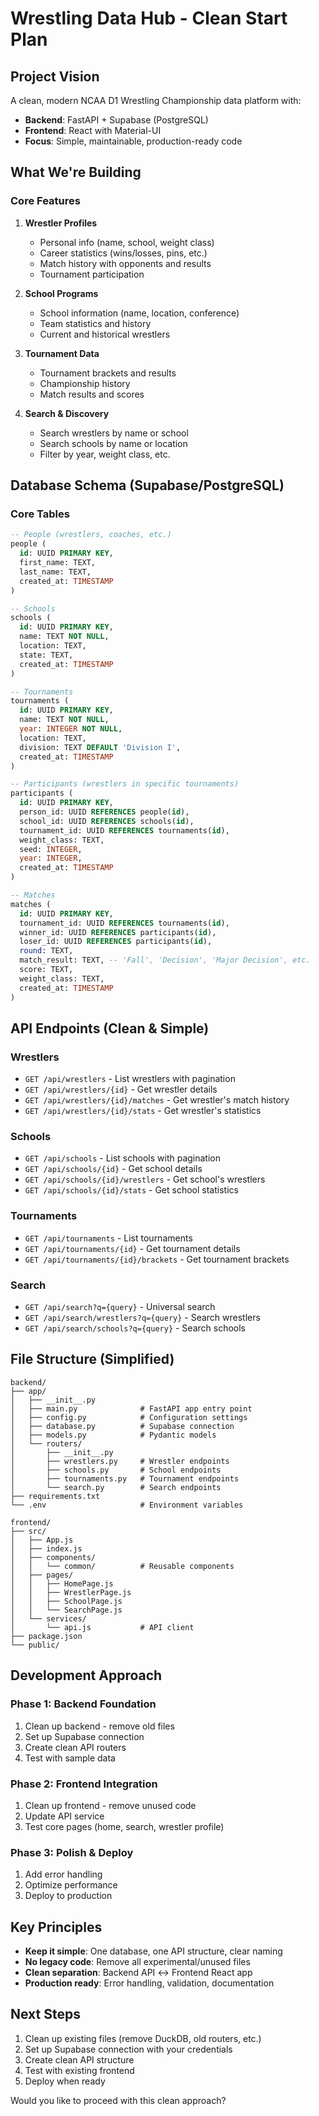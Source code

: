 # Wrestling Data Hub - Clean Start Plan

## Project Vision
A clean, modern NCAA D1 Wrestling Championship data platform with:
- **Backend**: FastAPI + Supabase (PostgreSQL)
- **Frontend**: React with Material-UI
- **Focus**: Simple, maintainable, production-ready code

## What We're Building

### Core Features
1. **Wrestler Profiles**
   - Personal info (name, school, weight class)
   - Career statistics (wins/losses, pins, etc.)
   - Match history with opponents and results
   - Tournament participation

2. **School Programs** 
   - School information (name, location, conference)
   - Team statistics and history
   - Current and historical wrestlers

3. **Tournament Data**
   - Tournament brackets and results
   - Championship history
   - Match results and scores

4. **Search & Discovery**
   - Search wrestlers by name or school
   - Search schools by name or location
   - Filter by year, weight class, etc.

## Database Schema (Supabase/PostgreSQL)

### Core Tables
```sql
-- People (wrestlers, coaches, etc.)
people (
  id: UUID PRIMARY KEY,
  first_name: TEXT,
  last_name: TEXT,
  created_at: TIMESTAMP
)

-- Schools
schools (
  id: UUID PRIMARY KEY,
  name: TEXT NOT NULL,
  location: TEXT,
  state: TEXT,
  created_at: TIMESTAMP
)

-- Tournaments
tournaments (
  id: UUID PRIMARY KEY,
  name: TEXT NOT NULL,
  year: INTEGER NOT NULL,
  location: TEXT,
  division: TEXT DEFAULT 'Division I',
  created_at: TIMESTAMP
)

-- Participants (wrestlers in specific tournaments)
participants (
  id: UUID PRIMARY KEY,
  person_id: UUID REFERENCES people(id),
  school_id: UUID REFERENCES schools(id),
  tournament_id: UUID REFERENCES tournaments(id),
  weight_class: TEXT,
  seed: INTEGER,
  year: INTEGER,
  created_at: TIMESTAMP
)

-- Matches
matches (
  id: UUID PRIMARY KEY,
  tournament_id: UUID REFERENCES tournaments(id),
  winner_id: UUID REFERENCES participants(id),
  loser_id: UUID REFERENCES participants(id),
  round: TEXT,
  match_result: TEXT, -- 'Fall', 'Decision', 'Major Decision', etc.
  score: TEXT,
  weight_class: TEXT,
  created_at: TIMESTAMP
)
```

## API Endpoints (Clean & Simple)

### Wrestlers
- `GET /api/wrestlers` - List wrestlers with pagination
- `GET /api/wrestlers/{id}` - Get wrestler details
- `GET /api/wrestlers/{id}/matches` - Get wrestler's match history
- `GET /api/wrestlers/{id}/stats` - Get wrestler's statistics

### Schools
- `GET /api/schools` - List schools with pagination  
- `GET /api/schools/{id}` - Get school details
- `GET /api/schools/{id}/wrestlers` - Get school's wrestlers
- `GET /api/schools/{id}/stats` - Get school statistics

### Tournaments
- `GET /api/tournaments` - List tournaments
- `GET /api/tournaments/{id}` - Get tournament details
- `GET /api/tournaments/{id}/brackets` - Get tournament brackets

### Search
- `GET /api/search?q={query}` - Universal search
- `GET /api/search/wrestlers?q={query}` - Search wrestlers
- `GET /api/search/schools?q={query}` - Search schools

## File Structure (Simplified)

```
backend/
├── app/
│   ├── __init__.py
│   ├── main.py              # FastAPI app entry point
│   ├── config.py            # Configuration settings
│   ├── database.py          # Supabase connection
│   ├── models.py            # Pydantic models
│   └── routers/
│       ├── __init__.py
│       ├── wrestlers.py     # Wrestler endpoints
│       ├── schools.py       # School endpoints  
│       ├── tournaments.py   # Tournament endpoints
│       └── search.py        # Search endpoints
├── requirements.txt
└── .env                     # Environment variables

frontend/
├── src/
│   ├── App.js
│   ├── index.js
│   ├── components/
│   │   └── common/          # Reusable components
│   ├── pages/
│   │   ├── HomePage.js
│   │   ├── WrestlerPage.js
│   │   ├── SchoolPage.js
│   │   └── SearchPage.js
│   └── services/
│       └── api.js           # API client
├── package.json
└── public/
```

## Development Approach

### Phase 1: Backend Foundation
1. Clean up backend - remove old files
2. Set up Supabase connection
3. Create clean API routers
4. Test with sample data

### Phase 2: Frontend Integration  
1. Clean up frontend - remove unused code
2. Update API service
3. Test core pages (home, search, wrestler profile)

### Phase 3: Polish & Deploy
1. Add error handling
2. Optimize performance  
3. Deploy to production

## Key Principles
- **Keep it simple**: One database, one API structure, clear naming
- **No legacy code**: Remove all experimental/unused files
- **Clean separation**: Backend API ↔ Frontend React app
- **Production ready**: Error handling, validation, documentation

## Next Steps
1. Clean up existing files (remove DuckDB, old routers, etc.)
2. Set up Supabase connection with your credentials
3. Create clean API structure
4. Test with existing frontend
5. Deploy when ready

Would you like to proceed with this clean approach?

